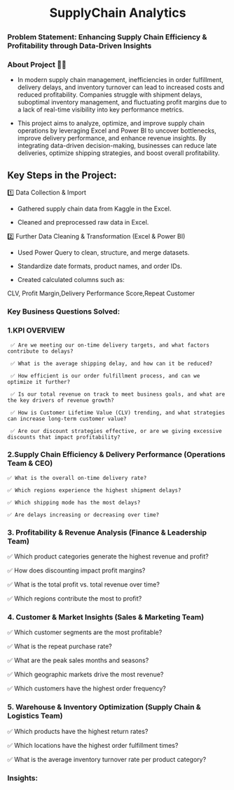 <h1> <p style="text-align: center";>  <B> SupplyChain Analytics </B> 

 ### Problem Statement: Enhancing Supply Chain Efficiency & Profitability through Data-Driven Insights

### About Project 👨‍💻

- In modern supply chain management, inefficiencies in order fulfillment, delivery delays, and inventory turnover can lead to increased costs and reduced profitability. Companies struggle with shipment delays, suboptimal inventory management, and fluctuating profit margins due to a lack of real-time visibility into key performance metrics.

- This project aims to analyze, optimize, and improve supply chain operations by leveraging Excel and Power BI  to uncover bottlenecks, improve delivery performance, and enhance revenue insights. By integrating data-driven decision-making, businesses can reduce late deliveries, optimize shipping strategies, and boost overall profitability.


## Key Steps in the Project:

1️⃣ Data Collection & Import
  
   - Gathered  supply chain data from Kaggle in the Excel.
  
   - Cleaned and preprocessed raw data in Excel.
  
2️⃣ Further Data Cleaning & Transformation (Excel & Power BI)

  - Used Power Query to clean, structure, and merge datasets.
  
  - Standardize date formats, product names, and order IDs.
  
  - Created calculated columns such as:
  
  CLV, Profit Margin,Delivery Performance Score,Repeat Customer

 ### Key Business Questions Solved:

### 1.KPI OVERVIEW

     ✅ Are we meeting our on-time delivery targets, and what factors contribute to delays?

     ✅ What is the average shipping delay, and how can it be reduced?

     ✅ How efficient is our order fulfillment process, and can we optimize it further?

     ✅ Is our total revenue on track to meet business goals, and what are the key drivers of revenue growth?

     ✅ How is Customer Lifetime Value (CLV) trending, and what strategies can increase long-term customer value?

     ✅ Are our discount strategies effective, or are we giving excessive discounts that impact profitability?

### 2.Supply Chain Efficiency & Delivery Performance (Operations Team & CEO)

    ✅ What is the overall on-time delivery rate? 

    ✅ Which regions experience the highest shipment delays?

    ✅ Which shipping mode has the most delays? 

    ✅ Are delays increasing or decreasing over time? 



###  3. Profitability & Revenue Analysis (Finance & Leadership Team)

   ✅ Which product categories generate the highest revenue and profit?

   ✅ How does discounting impact profit margins?

   ✅ What is the total profit vs. total revenue over time?

   ✅ Which regions contribute the most to profit?


### 4. Customer & Market Insights (Sales & Marketing Team)

  ✅ Which customer segments are the most profitable? 

  ✅ What is the repeat purchase rate? 

  ✅ What are the peak sales months and seasons?

  ✅ Which geographic markets drive the most revenue?

  ✅ Which customers have the highest order frequency? 

### 5. Warehouse & Inventory Optimization (Supply Chain & Logistics Team)

  ✅ Which products have the highest return rates? 
 
  ✅ Which locations have the highest order fulfillment times? 

  ✅ What is the average inventory turnover rate per product category? 

###  Insights:



